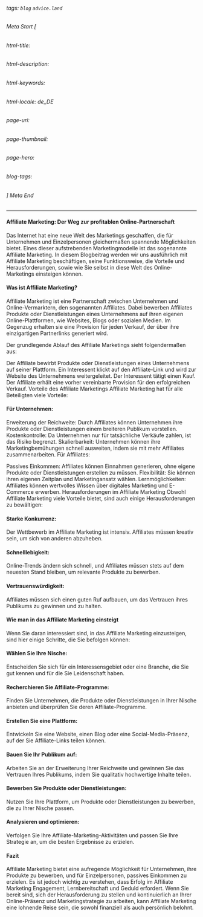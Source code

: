 ###### tags: `blog` `advice.land`

###### Meta Start [
###### html-title:
###### html-description:
###### html-keywords:
###### html-locale: de_DE
###### page-uri:
###### page-thumbnail:
###### page-hero:
###### blog-tags: 
###### ] Meta End

---

#### Affiliate Marketing: Der Weg zur profitablen Online-Partnerschaft

Das Internet hat eine neue Welt des Marketings geschaffen, die für Unternehmen und Einzelpersonen gleichermaßen spannende Möglichkeiten bietet. Eines dieser aufstrebenden Marketingmodelle ist das sogenannte Affiliate Marketing. In diesem Blogbeitrag werden wir uns ausführlich mit Affiliate Marketing beschäftigen, seine Funktionsweise, die Vorteile und Herausforderungen, sowie wie Sie selbst in diese Welt des Online-Marketings einsteigen können.

#### Was ist Affiliate Marketing?
Affiliate Marketing ist eine Partnerschaft zwischen Unternehmen und Online-Vermarktern, den sogenannten Affiliates. Dabei bewerben Affiliates Produkte oder Dienstleistungen eines Unternehmens auf ihren eigenen Online-Plattformen, wie Websites, Blogs oder sozialen Medien. Im Gegenzug erhalten sie eine Provision für jeden Verkauf, der über ihre einzigartigen Partnerlinks generiert wird.

Der grundlegende Ablauf des Affiliate Marketings sieht folgendermaßen aus:

Der Affiliate bewirbt Produkte oder Dienstleistungen eines Unternehmens auf seiner Plattform.
Ein Interessent klickt auf den Affiliate-Link und wird zur Website des Unternehmens weitergeleitet.
Der Interessent tätigt einen Kauf.
Der Affiliate erhält eine vorher vereinbarte Provision für den erfolgreichen Verkauf.
Vorteile des Affiliate Marketings
Affiliate Marketing hat für alle Beteiligten viele Vorteile:

#### Für Unternehmen:

Erweiterung der Reichweite: Durch Affiliates können Unternehmen ihre Produkte oder Dienstleistungen einem breiteren Publikum vorstellen.
Kostenkontrolle: Da Unternehmen nur für tatsächliche Verkäufe zahlen, ist das Risiko begrenzt.
Skalierbarkeit: Unternehmen können ihre Marketingbemühungen schnell ausweiten, indem sie mit mehr Affiliates zusammenarbeiten.
Für Affiliates:

Passives Einkommen: Affiliates können Einnahmen generieren, ohne eigene Produkte oder Dienstleistungen erstellen zu müssen.
Flexibilität: Sie können ihren eigenen Zeitplan und Marketingansatz wählen.
Lernmöglichkeiten: Affiliates können wertvolles Wissen über digitales Marketing und E-Commerce erwerben.
Herausforderungen im Affiliate Marketing
Obwohl Affiliate Marketing viele Vorteile bietet, sind auch einige Herausforderungen zu bewältigen:

#### Starke Konkurrenz: 
Der Wettbewerb im Affiliate Marketing ist intensiv. Affiliates müssen kreativ sein, um sich von anderen abzuheben.

#### Schnelllebigkeit: 
Online-Trends ändern sich schnell, und Affiliates müssen stets auf dem neuesten Stand bleiben, um relevante Produkte zu bewerben.

#### Vertrauenswürdigkeit: 
Affiliates müssen sich einen guten Ruf aufbauen, um das Vertrauen ihres Publikums zu gewinnen und zu halten.

#### Wie man in das Affiliate Marketing einsteigt
Wenn Sie daran interessiert sind, in das Affiliate Marketing einzusteigen, sind hier einige Schritte, die Sie befolgen können:

#### Wählen Sie Ihre Nische: 
Entscheiden Sie sich für ein Interessensgebiet oder eine Branche, die Sie gut kennen und für die Sie Leidenschaft haben.

#### Recherchieren Sie Affiliate-Programme: 
Finden Sie Unternehmen, die Produkte oder Dienstleistungen in Ihrer Nische anbieten und überprüfen Sie deren Affiliate-Programme.

#### Erstellen Sie eine Plattform: 
Entwickeln Sie eine Website, einen Blog oder eine Social-Media-Präsenz, auf der Sie Affiliate-Links teilen können.

#### Bauen Sie Ihr Publikum auf: 
Arbeiten Sie an der Erweiterung Ihrer Reichweite und gewinnen Sie das Vertrauen Ihres Publikums, indem Sie qualitativ hochwertige Inhalte teilen.

#### Bewerben Sie Produkte oder Dienstleistungen: 
Nutzen Sie Ihre Plattform, um Produkte oder Dienstleistungen zu bewerben, die zu Ihrer Nische passen.

#### Analysieren und optimieren: 
Verfolgen Sie Ihre Affiliate-Marketing-Aktivitäten und passen Sie Ihre Strategie an, um die besten Ergebnisse zu erzielen.

#### Fazit
Affiliate Marketing bietet eine aufregende Möglichkeit für Unternehmen, ihre Produkte zu bewerben, und für Einzelpersonen, passives Einkommen zu erzielen. Es ist jedoch wichtig zu verstehen, dass Erfolg im Affiliate Marketing Engagement, Lernbereitschaft und Geduld erfordert. Wenn Sie bereit sind, sich der Herausforderung zu stellen und kontinuierlich an Ihrer Online-Präsenz und Marketingstrategie zu arbeiten, kann Affiliate Marketing eine lohnende Reise sein, die sowohl finanziell als auch persönlich belohnt.